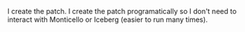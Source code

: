 I create the patch. I create the patch programatically so I don't need to interact with Monticello or Iceberg (easier to run many times).
